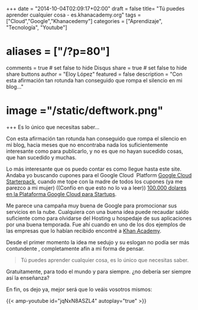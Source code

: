 +++
date = "2014-10-04T02:09:17+02:00"
draft = false
title= "Tú puedes aprender cualquier cosa - es.khanacademy.org"
tags = ["Cloud","Google","Khanacedemy"]
categories = ["Aprendizaje", "Tecnología", "Youtube"]
# aliases = ["/?p=80"]
comments = true	# set false to hide Disqus
share = true	# set false to hide share buttons
author = "Eloy López"
featured = false
description = "Con esta afirmación tan rotunda han conseguido que rompa el silencio en mi blog..."
# image ="/static/deftwork.png"
+++
Es lo único que necesitas saber...

Con esta afirmación tan rotunda han conseguido que rompa el silencio en mi blog, hacia meses que no encontraba nada los suficientemente interesante como para publicarlo, y no es que no hayan sucedido cosas, que han sucedido y muchas.

Lo más interesante que os puedo contar es como llegue hasta este site. Andaba yo buscando cupones para el Google Cloud  Platform [Google Cloud Starterpack](https://cloud.google.com/developers/starterpack/), cuando me tope con la madre de todos los cupones (ya me parezco a mi mujer) ((Confío en que esto no lo va a leer)) [100.000 dolares en la Plataforma Google Cloud para Startups](http://googlecloudplatform.blogspot.com.es/2014/09/announcing-100000-dollars-for-startups-on-google-cloud-platform.html).

Me parece una campaña muy buena de Google para promocionar sus servicios en la nube. Cualquiera con una buena idea puede recaudar saldo suficiente como para olvidarse del Hosting u hospedaje de sus aplicaciones por una buena temporada. Fue ahí cuando en uno de los dos ejemplos de las empresas que lo habían recibido encontré a [Khan Academy](https://es.khanacademy.org).

Desde el primer momento la idea me sedujo y su eslogan no podía ser más contundente , completamente afín a mi forma de pensar.

> Tú puedes aprender cualquier cosa, es lo único que necesitas saber.

Gratuitamente, para todo el mundo y para siempre. ¿no debería ser siempre así la enseñanza?

En fin, os dejo ya, mejor será que lo veáis vosotros mismos:

{{< amp-youtube id="jqNxN8ASZL4" autoplay="true" >}}